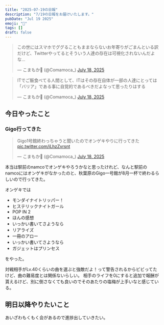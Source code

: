 ```yaml
---
title: "2025-07-19の日報"
description: "7/19の日報をお届けいたします。"
pubDate: "Jul 19 2025"
emoji: "🦊"
tags: []
draft: false
---
```


<blockquote class="twitter-tweet"><p lang="ja" dir="ltr">この世にはスマホでググることもままならないお年寄りがごまんといる訳だけど、Twitterやってるとそういう人達の存在は可視化されないんだよな…</p>&mdash; こまもか🦊 (@Comamoca_) <a href="https://twitter.com/Comamoca_/status/1946206812518379622?ref_src=twsrc%5Etfw">July 18, 2025</a></blockquote> <script async src="https://platform.twitter.com/widgets.js" charset="utf-8"></script>

<blockquote class="twitter-tweet"><p lang="ja" dir="ltr">ITでご飯食べてる人間として、ITはその存在自体が一部の人達にとっては「バリア」である事に自覚的であるべきだよなって思ったりはする</p>&mdash; こまもか🦊 (@Comamoca_) <a href="https://twitter.com/Comamoca_/status/1946207501868818735?ref_src=twsrc%5Etfw">July 18, 2025</a></blockquote> <script async src="https://platform.twitter.com/widgets.js" charset="utf-8"></script>

## 今日やったこと

### Gigo行ってきた

<blockquote class="twitter-tweet"><p lang="ja" dir="ltr">Gigo1号館終わっちゃうと聞いたのでオンゲキやりに行ってきた <a href="https://t.co/iLhzZvrsnt">pic.twitter.com/iLhzZvrsnt</a></p>&mdash; こまもか🦊 (@Comamoca_) <a href="https://twitter.com/Comamoca_/status/1946189574168068208?ref_src=twsrc%5Etfw">July 18, 2025</a></blockquote> <script async src="https://platform.twitter.com/widgets.js" charset="utf-8"></script>

本当は駅前のnamcoでオンゲキやろうかなと思ったけれど、なんと駅前のnamcoにはオンゲキがなかったのと、秋葉原のGigo一号館が8月一杯で終わるらしいので行ってきた。

オンゲキでは

- モンダイナイトリッパー！
- ヒステリックナイトガール
- POP IN 2
- ほんの感想
- いっかい書いてさようなら
- リアライズ
- 一冊のアロー
- いっかい書いてさようなら
- ガジェットはプリンセス

をやった。

対戦相手がLv.40くらいの曲を選ぶと強敵だよ！って警告されるからビビってたけど、曲の難易度とは関係ないらしい。
相手のライフを0にすると追加で報酬が貰えるけど、別に倒さなくても良いのでそのあたりの塩梅が上手いなと感じている。

## 明日以降やりたいこと

あいざわもくもく会があるので進捗出していきたい。
